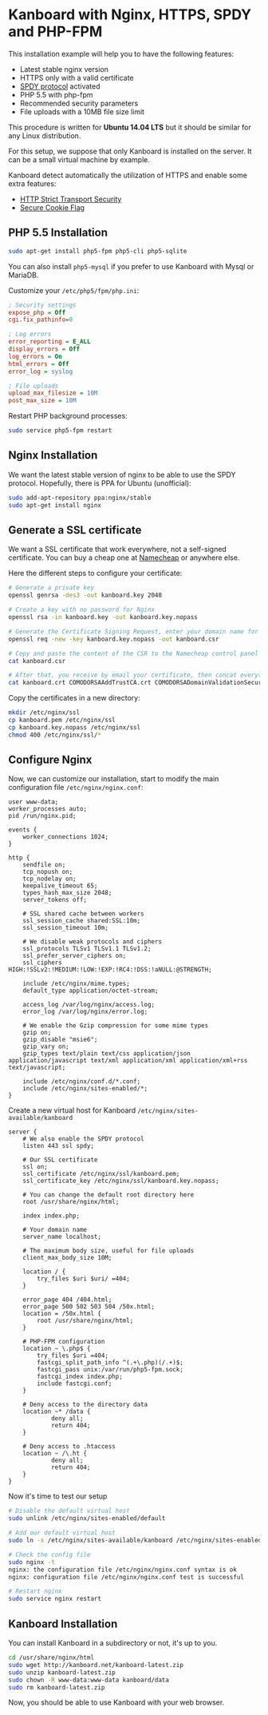 Kanboard with Nginx, HTTPS, SPDY and PHP-FPM
============================================

This installation example will help you to have the following features:

- Latest stable nginx version
- HTTPS only with a valid certificate
- [SPDY protocol](http://en.wikipedia.org/wiki/SPDY) activated
- PHP 5.5 with php-fpm
- Recommended security parameters
- File uploads with a 10MB file size limit

This procedure is written for **Ubuntu 14.04 LTS** but it should be similar for any Linux distribution.

For this setup, we suppose that only Kanboard is installed on the server.
It can be a small virtual machine by example.

Kanboard detect automatically the utilization of HTTPS and enable some extra features:

- [HTTP Strict Transport Security](http://en.wikipedia.org/wiki/HTTP_Strict_Transport_Security)
- [Secure Cookie Flag](http://en.wikipedia.org/wiki/HTTP_cookie#Secure_and_HttpOnly)

PHP 5.5 Installation
--------------------

```bash
sudo apt-get install php5-fpm php5-cli php5-sqlite
```

You can also install `php5-mysql` if you prefer to use Kanboard with Mysql or MariaDB.

Customize your `/etc/php5/fpm/php.ini`:

```ini
; Security settings
expose_php = Off
cgi.fix_pathinfo=0

; Log errors
error_reporting = E_ALL
display_errors = Off
log_errors = On
html_errors = Off
error_log = syslog

; File uploads
upload_max_filesize = 10M
post_max_size = 10M
```

Restart PHP background processes:

```bash
sudo service php5-fpm restart
```

Nginx Installation
------------------

We want the latest stable version of nginx to be able to use the SPDY protocol.
Hopefully, there is PPA for Ubuntu (unofficial):

```bash
sudo add-apt-repository ppa:nginx/stable
sudo apt-get install nginx
```

Generate a SSL certificate
--------------------------

We want a SSL certificate that work everywhere, not a self-signed certificate.
You can buy a cheap one at [Namecheap](http://www.namecheap.com/?aff=73824) or anywhere else.

Here the different steps to configure your certificate:

```bash
# Generate a private key
openssl genrsa -des3 -out kanboard.key 2048

# Create a key with no password for Nginx
openssl rsa -in kanboard.key -out kanboard.key.nopass

# Generate the Certificate Signing Request, enter your domain name for the field 'Common Name'
openssl req -new -key kanboard.key.nopass -out kanboard.csr

# Copy and paste the content of the CSR to the Namecheap control panel and finalize the procedure
cat kanboard.csr

# After that, you receive by email your certificate, then concat everything into a single file
cat kanboard.crt COMODORSAAddTrustCA.crt COMODORSADomainValidationSecureServerCA.crt AddTrustExternalCARoot.crt > kanboard.pem
```

Copy the certificates in a new directory:

```bash
mkdir /etc/nginx/ssl
cp kanboard.pem /etc/nginx/ssl
cp kanboard.key.nopass /etc/nginx/ssl
chmod 400 /etc/nginx/ssl/*
```

Configure Nginx
---------------

Now, we can customize our installation, start to modify the main configuration file `/etc/nginx/nginx.conf`:

```nginx
user www-data;
worker_processes auto;
pid /run/nginx.pid;

events {
    worker_connections 1024;
}

http {
    sendfile on;
    tcp_nopush on;
    tcp_nodelay on;
    keepalive_timeout 65;
    types_hash_max_size 2048;
    server_tokens off;

    # SSL shared cache between workers
    ssl_session_cache shared:SSL:10m;
    ssl_session_timeout 10m;

    # We disable weak protocols and ciphers
    ssl_protocols TLSv1 TLSv1.1 TLSv1.2;
    ssl_prefer_server_ciphers on;
    ssl_ciphers HIGH:!SSLv2:!MEDIUM:!LOW:!EXP:!RC4:!DSS:!aNULL:@STRENGTH;

    include /etc/nginx/mime.types;
    default_type application/octet-stream;

    access_log /var/log/nginx/access.log;
    error_log /var/log/nginx/error.log;

    # We enable the Gzip compression for some mime types
    gzip on;
    gzip_disable "msie6";
    gzip_vary on;
    gzip_types text/plain text/css application/json application/javascript text/xml application/xml application/xml+rss text/javascript;

    include /etc/nginx/conf.d/*.conf;
    include /etc/nginx/sites-enabled/*;
}
```

Create a new virtual host for Kanboard `/etc/nginx/sites-available/kanboard`


```nginx
server {
    # We also enable the SPDY protocol
    listen 443 ssl spdy;

    # Our SSL certificate
    ssl on;
    ssl_certificate /etc/nginx/ssl/kanboard.pem;
    ssl_certificate_key /etc/nginx/ssl/kanboard.key.nopass;

    # You can change the default root directory here
    root /usr/share/nginx/html;

    index index.php;

    # Your domain name
    server_name localhost;

    # The maximum body size, useful for file uploads
    client_max_body_size 10M;

    location / {
        try_files $uri $uri/ =404;
    }

    error_page 404 /404.html;
    error_page 500 502 503 504 /50x.html;
    location = /50x.html {
        root /usr/share/nginx/html;
    }

    # PHP-FPM configuration
    location ~ \.php$ {
        try_files $uri =404;
        fastcgi_split_path_info ^(.+\.php)(/.+)$;
        fastcgi_pass unix:/var/run/php5-fpm.sock;
        fastcgi_index index.php;
        include fastcgi.conf;
    }

    # Deny access to the directory data
    location ~* /data {
            deny all;
            return 404;
    }

    # Deny access to .htaccess
    location ~ /\.ht {
            deny all;
            return 404;
    }
}
```

Now it's time to test our setup

```bash
# Disable the default virtual host
sudo unlink /etc/nginx/sites-enabled/default

# Add our default virtual host
sudo ln -s /etc/nginx/sites-available/kanboard /etc/nginx/sites-enabled/kanboard

# Check the config file
sudo nginx -t
nginx: the configuration file /etc/nginx/nginx.conf syntax is ok
nginx: configuration file /etc/nginx/nginx.conf test is successful

# Restart nginx
sudo service nginx restart
```

Kanboard Installation
---------------------

You can install Kanboard in a subdirectory or not, it's up to you.

```bash
cd /usr/share/nginx/html
sudo wget http://kanboard.net/kanboard-latest.zip
sudo unzip kanboard-latest.zip
sudo chown -R www-data:www-data kanboard/data
sudo rm kanboard-latest.zip
```

Now, you should be able to use Kanboard with your web browser.
